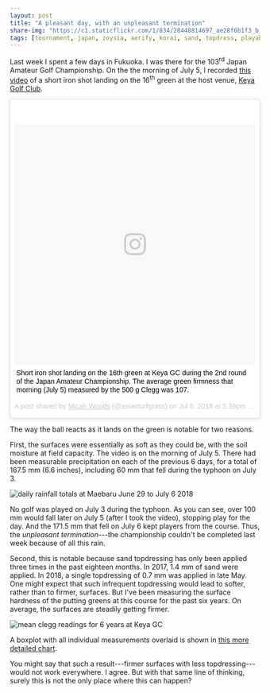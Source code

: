 ```yaml
---
layout: post
title: "A pleasant day, with an unpleasant termination"
share-img: "https://c1.staticflickr.com/1/834/28448814697_ae28f6b1f3_b_d.jpg"
tags: [tournament, japan, zoysia, aerify, korai, sand, topdress, playability]
---
```


Last week I spent a few days in Fukuoka. I was there for the 103<sup>rd</sup> Japan Amateur Golf Championship. On the the morning of July 5, I recorded [this video](https://www.instagram.com/p/Bk6RX2xAu2I/) of a short iron shot landing on the 16<sup>th</sup> green at the host venue, [Keya Golf Club](http://www.keyagc.co.jp/index.html).

<blockquote class="instagram-media" data-instgrm-captioned data-instgrm-permalink="https://www.instagram.com/p/Bk6RX2xAu2I/" data-instgrm-version="8" style=" background:#FFF; border:0; border-radius:3px; box-shadow:0 0 1px 0 rgba(0,0,0,0.5),0 1px 10px 0 rgba(0,0,0,0.15); margin: 1px; max-width:658px; padding:0; width:99.375%; width:-webkit-calc(100% - 2px); width:calc(100% - 2px);"><div style="padding:8px;"> <div style=" background:#F8F8F8; line-height:0; margin-top:40px; padding:50.0% 0; text-align:center; width:100%;"> <div style=" background:url(data:image/png;base64,iVBORw0KGgoAAAANSUhEUgAAACwAAAAsCAMAAAApWqozAAAABGdBTUEAALGPC/xhBQAAAAFzUkdCAK7OHOkAAAAMUExURczMzPf399fX1+bm5mzY9AMAAADiSURBVDjLvZXbEsMgCES5/P8/t9FuRVCRmU73JWlzosgSIIZURCjo/ad+EQJJB4Hv8BFt+IDpQoCx1wjOSBFhh2XssxEIYn3ulI/6MNReE07UIWJEv8UEOWDS88LY97kqyTliJKKtuYBbruAyVh5wOHiXmpi5we58Ek028czwyuQdLKPG1Bkb4NnM+VeAnfHqn1k4+GPT6uGQcvu2h2OVuIf/gWUFyy8OWEpdyZSa3aVCqpVoVvzZZ2VTnn2wU8qzVjDDetO90GSy9mVLqtgYSy231MxrY6I2gGqjrTY0L8fxCxfCBbhWrsYYAAAAAElFTkSuQmCC); display:block; height:44px; margin:0 auto -44px; position:relative; top:-22px; width:44px;"></div></div> <p style=" margin:8px 0 0 0; padding:0 4px;"> <a href="https://www.instagram.com/p/Bk6RX2xAu2I/" style=" color:#000; font-family:Arial,sans-serif; font-size:14px; font-style:normal; font-weight:normal; line-height:17px; text-decoration:none; word-wrap:break-word;" target="_blank">Short iron shot landing on the 16th green at Keya GC during the 2nd round of the Japan Amateur Championship. The average green firmness that morning (July 5) measured by the 500 g Clegg was 107.</a></p> <p style=" color:#c9c8cd; font-family:Arial,sans-serif; font-size:14px; line-height:17px; margin-bottom:0; margin-top:8px; overflow:hidden; padding:8px 0 7px; text-align:center; text-overflow:ellipsis; white-space:nowrap;">A post shared by <a href="https://www.instagram.com/asianturfgrass/" style=" color:#c9c8cd; font-family:Arial,sans-serif; font-size:14px; font-style:normal; font-weight:normal; line-height:17px;" target="_blank"> Micah Woods</a> (@asianturfgrass) on <time style=" font-family:Arial,sans-serif; font-size:14px; line-height:17px;" datetime="2018-07-07T00:39:34+00:00">Jul 6, 2018 at 5:39pm PDT</time></p></div></blockquote> <script async defer src="//www.instagram.com/embed.js"></script>

The way the ball reacts as it lands on the green is notable for two reasons. 

First, the surfaces were essentially as soft as they could be, with the soil moisture at field capacity. The video is on the morning of July 5. There had been measurable precipitation on each of the previous 6 days, for a total of 167.5 mm (6.6 inches), including 60 mm that fell during the typhoon on July 3. 

![daily rainfall totals at Maebaru June 29 to July 6 2018](https://c1.staticflickr.com/1/837/43268506972_d9c74ce472_b_d.jpg)

No golf was played on July 3 during the typhoon. As you can see, over 100 mm would fall later on July 5 (after I took the video), stopping play for the day. And the 171.5 mm that fell on July 6 kept players from the course. Thus, the *unpleasant termination*---the championship couldn't be completed last week because of all this rain.

Second, this is notable because sand topdressing has only been applied three times in the past eighteen months. In 2017, 1.4 mm of sand were applied. In 2018, a single topdressing of 0.7 mm was applied in late May. One might expect that such infrequent topdressing would lead to softer, rather than to firmer, surfaces. But I've been measuring the surface hardness of the putting greens at this course for the past six years. On average, the surfaces are steadily getting firmer.

![mean clegg readings for 6 years at Keya GC](https://c2.staticflickr.com/2/1764/29447847978_be5053de6e_b_d.jpg)

A boxplot with all individual measurements overlaid is shown in [this more detailed chart](https://flic.kr/p/27UqMAm).

You might say that such a result---firmer surfaces with less topdressing---would not work everywhere. I agree. But with that same line of thinking, surely this is not the only place where this can happen?






